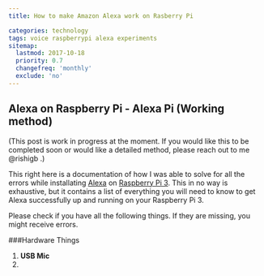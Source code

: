 ```yaml
---
title: How to make Amazon Alexa work on Rasberry Pi

categories: technology 
tags: voice raspberrypi alexa experiments
sitemap:
  lastmod: 2017-10-18
  priority: 0.7
  changefreq: 'monthly'
  exclude: 'no'
---
```

## Alexa on Raspberry Pi - Alexa Pi (Working method)

(This post is work in progress at the moment. If you would like this to be completed soon or would like a detailed method, please reach out to me @rishigb .)

This right here is a documentation of how I was able to solve for all the errors while installating [Alexa](https://thewirecutter.com/reviews/what-is-alexa-what-is-the-amazon-echo-and-should-you-get-one/) on [Raspberry Pi 3](https://www.amazon.com/CanaKit-Raspberry-Micro-Supply-Listed/dp/B01C6FFNY4). This in no way is exhaustive, but it contains a list of everything you will need to know to get Alexa successfully up and running on your Raspberry Pi 3.

Please check if you have all the following things. If they are missing, you might receive errors.

###Hardware Things

1. **USB Mic**
2.  